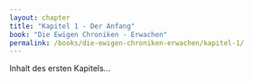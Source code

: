 ```yaml
---
layout: chapter
title: "Kapitel 1 - Der Anfang"
book: "Die Ewigen Chroniken - Erwachen"
permalink: /books/die-ewigen-chroniken-erwachen/kapitel-1/
---
```





Inhalt des ersten Kapitels...
